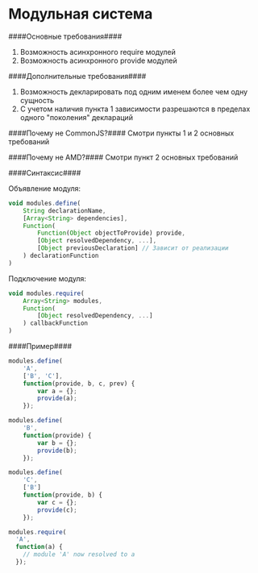 Модульная система
=================

####Основные требования####
  1. Возможность асинхронного require модулей
  2. Возможность асинхронного provide модулей

####Дополнительные требования####
  1. Возможность декларировать под одним именем более чем одну сущность
  2. С учетом наличия пункта 1 зависимости разрешаются в пределах одного "поколения" деклараций

####Почему не CommonJS?####
Смотри пункты 1 и 2 основных требований

####Почему не AMD?####
Смотри пункт 2 основных требований

####Синтаксис####

Объявление модуля:
```javascript
void modules.define(
    String declarationName,
    [Array<String> dependencies],
    Function(
        Function(Object objectToProvide) provide,
        [Object resolvedDependency, ...],
        [Object previousDeclaration] // Зависит от реализации
    ) declarationFunction
)
```
Подключение модуля:
```javascript
void modules.require(
    Array<String> modules,
    Function(
        [Object resolvedDependency, ...]
    ) callbackFunction
)
```

####Пример####

```javascript
modules.define(
    'A', 
    ['B', 'C'], 
    function(provide, b, c, prev) {
        var a = {};
        provide(a);
    });

modules.define(
    'B',
    function(provide) {
        var b = {};
        provide(b);
    });

modules.define(
    'C',
    ['B']
    function(provide, b) {
        var c = {};
        provide(c);
    });

modules.require(
  'A',
  function(a) {
    // module 'A' now resolved to a
  });
```
